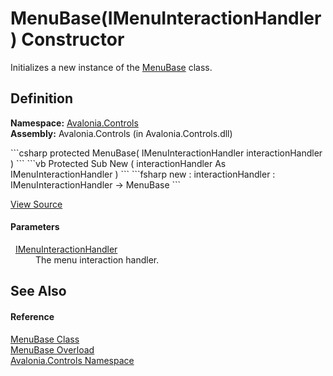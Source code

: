 # MenuBase(IMenuInteractionHandler) Constructor


Initializes a new instance of the <a href="T_Avalonia_Controls_MenuBase">MenuBase</a> class.



## Definition
**Namespace:** <a href="N_Avalonia_Controls">Avalonia.Controls</a>  
**Assembly:** Avalonia.Controls (in Avalonia.Controls.dll)

<Tabs groupId="api-code-preview">
<TabItem value="csharp" label="C#">
```csharp
protected MenuBase(
	IMenuInteractionHandler interactionHandler
)
```
</TabItem>
<TabItem value="vb" label="VB">
```vb
Protected Sub New ( 
	interactionHandler As IMenuInteractionHandler
)
```
</TabItem>
<TabItem value="fsharp" label="F#">
```fsharp
new : 
        interactionHandler : IMenuInteractionHandler -> MenuBase
```
</TabItem>
</Tabs>



<a href="https://github.com/AvaloniaUI/Avalonia/tree/master/src/Avalonia.Controls/MenuBase.cs#L53" title="View the source code">View Source</a>



#### Parameters
<dl><dt>  <a href="T_Avalonia_Controls_Platform_IMenuInteractionHandler">IMenuInteractionHandler</a></dt><dd>The menu interaction handler.</dd></dl>

## See Also


#### Reference
<a href="T_Avalonia_Controls_MenuBase">MenuBase Class</a>  
<a href="Overload_Avalonia_Controls_MenuBase__ctor">MenuBase Overload</a>  
<a href="N_Avalonia_Controls">Avalonia.Controls Namespace</a>  

